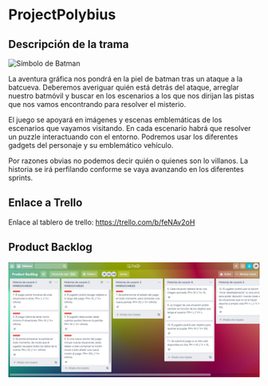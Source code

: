 # ProjectPolybius

## Descripción de la trama ##

![Símbolo de Batman](./imagenes/símbolo.png)

La aventura gráfica nos pondrá en la piel de batman tras un ataque a la batcueva. Deberemos averiguar quién está detrás del ataque, arreglar nuestro batmóvil y buscar en los escenarios a los que nos dirijan las pistas que nos vamos encontrando para resolver el misterio.

El juego se apoyará en imágenes y escenas emblemáticas de los escenarios que vayamos visitando. En cada escenario habrá que resolver un puzzle interactuando con el entorno. Podremos usar los diferentes gadgets del personaje y su emblemático vehículo.

Por razones obvias no podemos decir quién o quienes son lo villanos. La historia se irá perfilando conforme se vaya avanzando en los diferentes sprints.

## Enlace a Trello ##

Enlace al tablero de trello: https://trello.com/b/feNAv2oH

## Product Backlog ##

![ProductBacklog](./imagenes/productbacklog.jpg)



